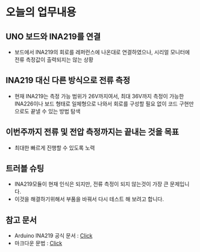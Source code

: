 # 오늘의 업무내용

## UNO 보드와 INA219를 연결
- 보드에서 INA219의 회로를 레퍼런스에 나온대로 연결하였으나, 시리얼 모니터에 전류 측정값이 출력되지는 않는 상황

## INA219 대신 다른 방식으로 전류 측정
- 현재 INA219는 측정 가능 범위가 26V까지여서, 최대 36V까지 측정이 가능한 INA226이나 보드 형태로 일체형으로 나와서 회로를 구성할 필요 없이 코드 구현만으로도 끝낼 수 있는 방법 탐색

## 이번주까지 전류 및 전압 측정까지는 끝내는 것을 목표
- 최대한 빠르게 진행할 수 있도록 노력

## 트러블 슈팅
- INA219모듈이 현재 인식은 되지만, 전류 측정이 되지 않는것이 가장 큰 문제입니다.
- 이것을 해결하기위해서 부품을 바꿔서 다시 테스트 해 보려고 합니다.

## 참고 문서
- Arduino INA219 공식 문서 : [Click](https://how2electronics.com/how-to-use-ina219-dc-current-sensor-module-with-arduino/)
- 마크다운 문법 : [Click](https://gist.github.com/ihoneymon/652be052a0727ad59601)
